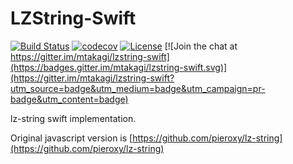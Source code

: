 # LZString-Swift

[![Build Status](https://app.bitrise.io/app/a72a2bada8d07d66/status.svg?token=1YCCp1dh2cHntQYBZsSoTQ&branch=main)](https://app.bitrise.io/app/a72a2bada8d07d66)
[![codecov](https://codecov.io/gh/mtakagi/lzstring-swift/branch/master/graph/badge.svg)](https://codecov.io/gh/mtakagi/lzstring-swift)
[![License](https://img.shields.io/badge/License-WTFPL-lightgrey.svg)](http://www.wtfpl.net/)
[![Join the chat at https://gitter.im/mtakagi/lzstring-swift](https://badges.gitter.im/mtakagi/lzstring-swift.svg)](https://gitter.im/mtakagi/lzstring-swift?utm_source=badge&utm_medium=badge&utm_campaign=pr-badge&utm_content=badge)

lz-string swift implementation.

Original javascript version is [https://github.com/pieroxy/lz-string](https://github.com/pieroxy/lz-string)
